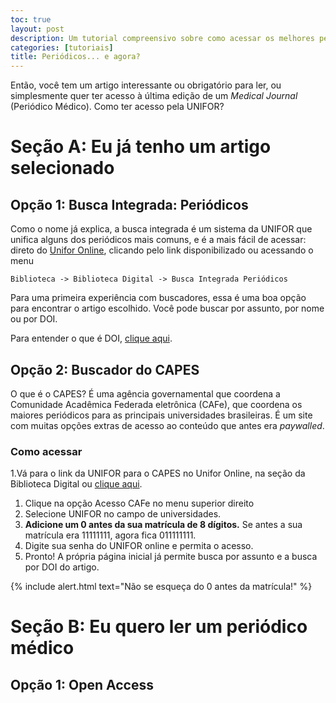 ```yaml
---
toc: true
layout: post
description: Um tutorial compreensivo sobre como acessar os melhores periódicos e artigos
categories: [tutoriais]
title: Periódicos... e agora?
---
```


Então, você tem um artigo interessante ou obrigatório para ler, ou simplesmente quer ter acesso à última edição de um *Medical Journal* (Periódico Médico). Como ter acesso pela UNIFOR?

# Seção A: Eu já tenho um artigo selecionado

## Opção 1: Busca Integrada: Periódicos

Como o nome já explica, a busca integrada é um sistema da UNIFOR que unifica alguns dos periódicos mais comuns, e é a mais fácil de acessar: direto do [Unifor Online](https://uol.unifor.br/biblioteca/app/bibliotecadigital/listar?), clicando pelo link disponibilizado ou acessando o menu

```
Biblioteca -> Biblioteca Digital -> Busca Integrada Periódicos
```  
Para uma primeira experiência com buscadores, essa é uma boa opção para encontrar o artigo escolhido. Você pode buscar por assunto, por nome ou por DOI.  

Para entender o que é DOI, [clique aqui](https://blog.even3.com.br/o-que-e-doi/).

## Opção 2: Buscador do CAPES

O que é o CAPES? É uma agência governamental que coordena a Comunidade Acadêmica Federada eletrônica (CAFe), que coordena os maiores periódicos para as principais universidades brasileiras. É um site com muitas opções extras de acesso ao conteúdo que antes era *paywalled*.

### Como acessar

1.Vá para o link da UNIFOR para o CAPES no Unifor Online, na seção da Biblioteca Digital ou [clique aqui](http://www-periodicos-capes-gov-br.ezl.periodicos.capes.gov.br/index.php?).
1. Clique na opção Acesso CAFe no menu superior direito
1. Selecione UNIFOR no campo de universidades.
1. __Adicione um 0 antes da sua matrícula de 8 dígitos.__ Se antes a sua matrícula era 11111111, agora fica 011111111.
1. Digite sua senha do UNIFOR online e permita o acesso.
1. Pronto! A própria página inicial já permite busca por assunto e a busca por DOI do artigo.

{% include alert.html text="Não se esqueça do 0 antes da matrícula!" %}

# Seção B: Eu quero ler um periódico médico

## Opção 1: Open Access
